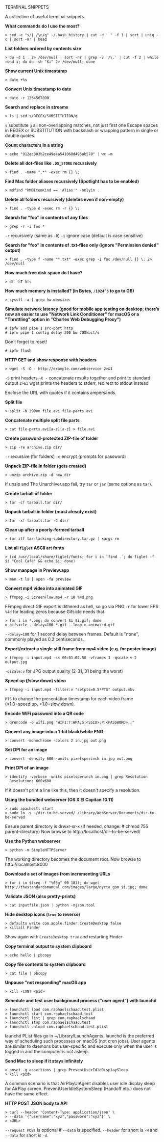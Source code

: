 TERMINAL SNIPPETS

A collection of useful terminal snippets.

**What commands do I use the most?**

    > sed -e "s/| /\n/g" ~/.bash_history | cut -d ' ' -f 1 | sort | uniq -c | sort -nr | head


**List folders ordered by contents size**

    > du -d 1 . 2> /dev/null | sort -nr | grep -v '/\.' | cut -f 2 | while read i; do du -sh "$i" 2> /dev/null; done


**Show current Unix timestamp**

    > date +%s


**Convert Unix timestamp to date**

    > date -r 1234567890


**Search and replace in streams**

    > ls | sed s/REGEX/SUBSTITUTION/g

`s` substitute
`g` all non-overlapping matches, not just first one
Escape spaces in REGEX or SUBSTITUTION with backslash or wrapping pattern in single or double quotes.


**Count characters in a string**

    > echo "912ec803b2ce49e4a541068d495ab570" | wc -m


**Delete all dot-files like `.DS_STORE` recursively**

    > find . -name ".*" -exec rm {} \;


**Find Mac folder aliases recursively (Spotlight has to be enabled)**

    > mdfind "kMDItemKind == 'Alias'" -onlyin .


**Delete all folders recursively (deletes even if non-empty)**

    > find . -type d -exec rm -r {} \;


**Search for "foo" in contents of any files**

    > grep -r -i foo *

`-r` recursively (same as `-R`)
`-i` ignore case (default is case sensitive)


**Search for "foo" in contents of .txt-files only (ignore "Permission denied" output)**

    > find . -type f -name "*.txt" -exec grep -i foo /dev/null {} \; 2> /dev/null


**How much free disk space do I have?**

    > df -hT hfs


**How much memory is installed? (in Bytes, `/1024^3` to go to GB)**

    > sysctl -a | grep hw.memsize:


**Simulate network latency (good for mobile app testing on desktop; there’s now an easier to use "Network Link Conditioner" for macOS or a "Throttling" option in "Charles Web Debugging Proxy")**

    # ipfw add pipe 1 src-port http
    # ipfw pipe 1 config delay 200 bw 700kbit/s

Don’t forget to reset!

    # ipfw flush


**HTTP GET and show response with headers**

    > wget -S -O - http://example.com/webservice 2>&1

`-S` print headers
`-O -` concatenate results together and print to standard output
`2>&1` wget prints the headers to stderr, redirect to stdout instead

Enclose the URL with quotes if it contains ampersands.


**Split file**

    > split -b 2990m file.avi file-parts.avi


**Concatenate multiple split file parts**

    > cat file-parts.avi[a-z][a-z] > file.avi


**Create password-protected ZIP-file of folder**

    > zip -re archive.zip dir/

`-r` recursive (for folders)
`-e` encrypt (prompts for password)


**Unpack ZIP-file in folder (gets created)**

    > unzip archive.zip -d new_dir

If unzip and The Unarchiver.app fail, try `tar` or `jar` (same options as `tar`).


**Create tarball of folder**

    > tar -cf tarball.tar dir/


**Unpack tarball in folder (must already exist)**

    > tar -xf tarball.tar -C dir/


**Clean up after a poorly-formed tarball**

    > tar ztf tar-lacking-subdirectory.tar.gz | xargs rm


**List all `figlet` ASCII art fonts**

    > (cd /usr/local/share/figlet/fonts; for i in `find .`; do figlet -f $i "Cool Cafe" && echo $i; done)


**Show manpage in Preview.app**

    > man -t ls | open -fa preview


**Convert mp4 video into animated GIF**

    > ffmpeg -i ScreenFlow.mp4 -r 10 %4d.png

FFmpeg direct GIF export is dithered as hell, so go via PNG
`-r` for lower FPS
`%4d` for leading zeros because Gifsicle needs that

    > for i in *.png; do convert $i $i.gif; done
    > gifsicle --delay=100 *.gif --loop > animated.gif

`--delay=100` for 1 second delay between frames. Default is "none", commonly played as 0.2 centiseconds.


**Export/extract a single still frame from mp4 video (e.g. for poster image)**

    > ffmpeg -i input.mp4 -ss 00:01:02.50 -vframes 1 -qscale:v 2 output.jpg

`-qscale:v` for JPG output quality (2-31, 31 being the worst)


**Speed up (/slow down) video**

    > ffmpeg -i input.mp4 -filter:v "setpts=0.5*PTS" output.mkv

`PTS` to change the presentation timestamp for each video frame (<1.0=speed up, >1.0=slow down).


**Encode WiFi password into a QR code**

    > qrencode -o wifi.png "WIFI:T:WPA;S:<SSID>;P:<PASSWORD>;;"


**Convert any image into a 1-bit black/white PNG**

    > convert -monochrome -colors 2 in.jpg out.png


**Set DPI for an image**

    > convert -density 600 -units pixelsperinch in.jpg out.png


**Print DPI of an image**

    > identify -verbose -units pixelsperinch in.png | grep Resolution
      Resolution: 600x600

If it doesn't print a line like this, then it doesn't specify a resolution.


**Using the bundled webserver (OS X El Capitan 10.11)**

    > sudo apachectl start
    > sudo ln -s ~/dir-to-be-served/ /Library/WebServer/Documents/dir-to-be-served

Ensure parent directory is drwxr-xr-x (if needed, change: # chmod 755 parent-directory)
Now browse to http://localhost/dir-to-be-served/


**Use the Python webserver**

    > python -m SimpleHTTPServer

The working directory becomes the document root.
Now browse to http://localhost:8000


**Download a set of images from incrementing URLs**

    > for i in $(seq -f "%03g" 00 181); do wget http://thestandardsmanual.com/images/large/nycta_gsm_$i.jpg; done


**Validate JSON (also pretty-prints)**

    > cat inputfile.json | python -mjson.tool


**Hide desktop icons (`true` to reverse)**

    > defaults write com.apple.finder CreateDesktop false
    > killall Finder

Show again with `CreateDesktop true` and restarting Finder


**Copy terminal output to system clipboard**

    > echo hello | pbcopy


**Copy file contents to system clipboard**

    > cat file | pbcopy


**Unpause "not responding" macOS app**

    > kill -CONT <pid>


**Schedule and test user background process ("user agent") with launchd**

    > launchctl load com.raphaelschaad.test.plist
    > launchctl start com.raphaelschaad.test
    > launchctl list | grep com.raphaelschaad
    > launchctl stop com.raphaelschaad.test
    > launchctl unload com.raphaelschaad.test.plist

launchd PList files go in ~/Library/LaunchAgents.
launchd is the preferred way of scheduling such processes on macOS (not cron jobs). User agents are similar to daemons but user-specific and execute only when the user is logged in and the computer is not asleep.


**Send Mac to sleep if it stays infinitely**

    > pmset -g assertions | grep PreventUserIdleDisplaySleep
    > kill <pid>

A common scenario is that AirPlayUIAgent disables user idle display sleep for AirPlay screen.
PreventUserIdleSystemSleep (Handoff etc.) does not have the same effect.

**HTTP POST JSON body to API**

    > curl --header 'Content-Type: application/json' \
    > --data '{"username":"xyz","password":"xyz"}' \
    > <URL>

`--request POST` is optional if `--data` is specified. `--header` for short is `-H` and `--data` for short is `-d`.
